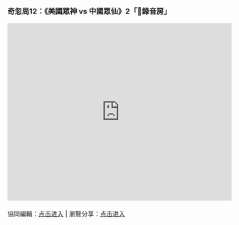 ### 奇忽局12：《美國眾神 vs 中國眾仙》2「🎤錄音房」

<iframe width="100%" height="400" frameborder="0" src="https://www.mindmeister.com/maps/public_map_shell/1824188741/12-vs-2?width=600&height=400&z=auto&no_logo=1" scrolling="no" style="overflow: hidden; margin-bottom: 5px;">Your browser is not able to display frames. Please visit <a href="https://www.mindmeister.com/1824188741/12-vs-2" target="_blank">奇忽局12：《美國眾神 vs 中國眾仙》2 「🎤錄音房」</a> on MindMeister.</iframe>

協同編輯：[点击进入](https://mm.tt/1824188741?t=NbTReFpKr4) | 瀏覽分享：[点击进入](https://www.mindmeister.com/1824188741/12-vs-2)